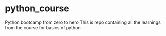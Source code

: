 # python_course
Python bootcamp from zero to hero
This is repo containing all the learnings from the course for basics of python
